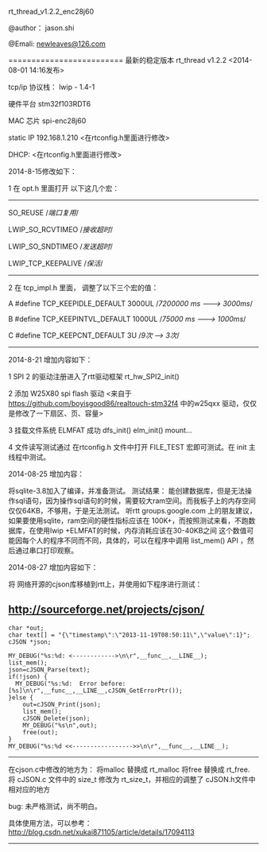 rt_thread_v1.2.2_enc28j60

@author： jason.shi


@Emali: newleaves@126.com

=========================
最新的稳定版本  rt_thread v1.2.2 <2014-08-01 14:16发布>


tcp/ip 协议栈： lwip - 1.4-1

硬件平台   stm32f103RDT6


MAC 芯片   spi-enc28j60

static IP  192.168.1.210   <在rtconfig.h里面进行修改>


DHCP: <在rtconfig.h里面进行修改>


2014-8-15修改如下：

1  在 opt.h 里面打开  以下这几个宏：

----------------

SO_REUSE   /*端口复用*/


LWIP_SO_RCVTIMEO  /*接收超时*/


LWIP_SO_SNDTIMEO  /*发送超时*/


LWIP_TCP_KEEPALIVE  /*保活*/


-----------------

2 在 tcp_impl.h 里面， 调整了以下三个宏的值：

A  	#define  TCP_KEEPIDLE_DEFAULT     3000UL  /*7200000 ms ---> 3000ms*/

B  	#define  TCP_KEEPINTVL_DEFAULT    1000UL	/*75000  ms ---> 1000ms*/

C   #define  TCP_KEEPCNT_DEFAULT      3U      /*9次 --> 3次*/


------------------------

2014-8-21 增加内容如下：

1  SPI 2 的驱动注册进入了rtt驱动框架 rt_hw_SPI2_init()

2  添加 W25X80 spi flash 驱动 <来自于 https://github.com/boyisgood86/realtouch-stm32f4 中的w25qxx 驱动，仅仅是修改了一下扇区、页、容量>

3  挂载文件系统 ELMFAT 成功 dfs_init() elm_init() mount...

4  文件读写测试通过   在rtconfig.h 文件中打开 FILE_TEST 宏即可测试。在 init 主线程中测试。


2014-08-25 增加内容：

将sqlite-3.8加入了编译，并准备测试。
测试结果： 能创建数据库，但是无法操作sql语句，因为操作sql语句的时候，需要较大ram空间。而我板子上的内存空间仅仅64KB，不够用，于是无法测试。
听rtt groups.google.com 上的朋友建议，如果要使用sqlite，ram空间的硬性指标应该在 100K+，而按照测试来看，不跑数据库，在使用lwip +ELMFAT的时候，内存消耗应该在30-40KB之间
这个数值可能因每个人的程序不同而不同，具体的，可以在程序中调用  list_mem() API  ，然后通过串口打印观察。


2014-08-27 增加内容如下：

将 网络开源的cjson库移植到rtt上，并使用如下程序进行测试：

http://sourceforge.net/projects/cjson/ 
------------------
    char *out;
    char text[] = "{\"timestamp\":\"2013-11-19T08:50:11\",\"value\":1}";
    cJSON *json;
    
    MY_DEBUG("%s:%d: <------------>\n\r",__func__,__LINE__);
    list_mem();
    json=cJSON_Parse(text);
    if(!json) {
      MY_DEBUG("%s:%d:  Error before: [%s]\n\r",__func__,__LINE__,cJSON_GetErrorPtr());
    }else {
        out=cJSON_Print(json);
        list_mem();
        cJSON_Delete(json);
        MY_DEBUG("%s\n",out);
        free(out);
    }
    MY_DEBUG("%s:%d <<----------------->>\n\r",__func__,__LINE__);
	
-------------------

在cjson.c中修改的地方为： 将malloc 替换成 rt_malloc   将free 替换成 rt_free.  将 cJSON.c 文件中的 size_t 修改为 rt_size_t，并相应的调整了 cJSON.h文件中相对应的地方


bug:  未严格测试，尚不明白。


具体使用方法，可以参考：
http://blog.csdn.net/xukai871105/article/details/17094113

-------------------

